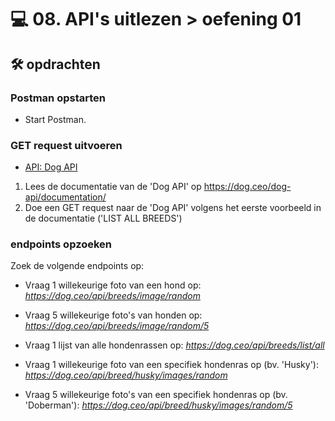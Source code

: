 # 💻 08. API's uitlezen > oefening 01

## 🛠️ opdrachten

### Postman opstarten

 - Start Postman.

### GET request uitvoeren

 - [API: Dog API](https://dog.ceo/dog-api/)

 1. Lees de documentatie van de 'Dog API' op https://dog.ceo/dog-api/documentation/
 2. Doe een GET request naar de 'Dog API' volgens het eerste voorbeeld in de documentatie ('LIST ALL BREEDS')

### endpoints opzoeken

Zoek de volgende endpoints op:
- Vraag 1 willekeurige foto van een hond op: *https://dog.ceo/api/breeds/image/random* 
- Vraag 5 willekeurige foto's van honden op: *https://dog.ceo/api/breeds/image/random/5*

- Vraag 1 lijst van alle hondenrassen op: *https://dog.ceo/api/breeds/list/all*
- Vraag 1 willekeurige foto van een specifiek hondenras op (bv. 'Husky'): *https://dog.ceo/api/breed/husky/images/random*
- Vraag 5 willekeurige foto's van een specifiek hondenras op (bv. 'Doberman'): *https://dog.ceo/api/breed/husky/images/random/5*